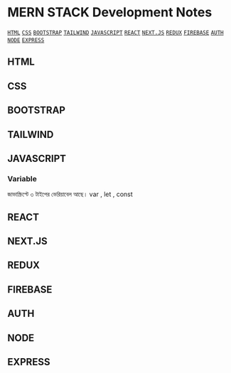 # MERN STACK Development Notes 

[`HTML`](https://github.com/Tanvir1407/mern-stack-notes#html)  [`CSS`](https://github.com/Tanvir1407/mern-stack-notes#css) [`BOOTSTRAP`](https://github.com/Tanvir1407/mern-stack-notes#bootstrap)  [`TAILWIND`](https://github.com/Tanvir1407/mern-stack-notes#tailwind)  [`JAVASCRIPT`](https://github.com/Tanvir1407/mern-stack-notes#javascript) [`REACT`](https://github.com/Tanvir1407/mern-stack-notes#react) [`NEXT.JS`](https://github.com/Tanvir1407/mern-stack-notes#nextjs) [`REDUX`](https://github.com/Tanvir1407/mern-stack-notes#redux) [`FIREBASE`](https://github.com/Tanvir1407/mern-stack-notes#friebase) [`AUTH`](https://github.com/Tanvir1407/mern-stack-notes#auth) [`NODE`](https://github.com/Tanvir1407/mern-stack-notes#node) [`EXPRESS`](https://github.com/Tanvir1407/mern-stack-notes#express) 

## HTML
## CSS
## BOOTSTRAP
## TAILWIND
## JAVASCRIPT
### Variable
জাভাস্ক্রিপ্টে ৩ টাইপের ভেরিয়াবেল আছে। var , let , const
## REACT
## NEXT.JS
## REDUX
## FIREBASE
## AUTH
## NODE
## EXPRESS
